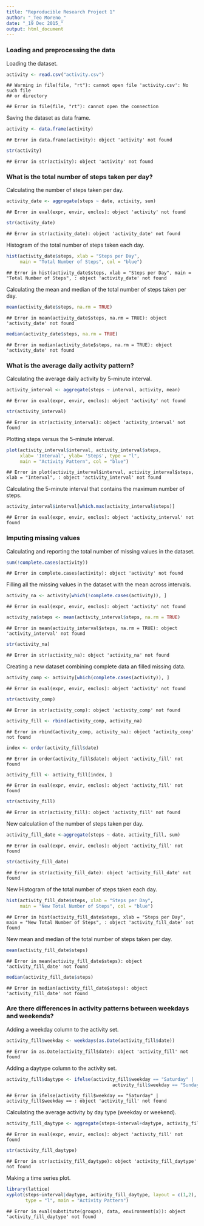 ```yaml
---
title: "Reproducible Research Project 1"
author: "_Teo Moreno_"
date: "_19 Dec 2015_"
output: html_document
---
```



### Loading and preprocessing the data

Loading the dataset.


```r
activity <- read.csv("activity.csv")
```

```
## Warning in file(file, "rt"): cannot open file 'activity.csv': No such file
## or directory
```

```
## Error in file(file, "rt"): cannot open the connection
```

Saving the dataset as data frame.


```r
activity <- data.frame(activity)
```

```
## Error in data.frame(activity): object 'activity' not found
```

```r
str(activity)
```

```
## Error in str(activity): object 'activity' not found
```

### What is the total number of steps taken per day?

Calculating the number of steps taken per day.


```r
activity_date <- aggregate(steps ~ date, activity, sum)
```

```
## Error in eval(expr, envir, enclos): object 'activity' not found
```

```r
str(activity_date)
```

```
## Error in str(activity_date): object 'activity_date' not found
```

Histogram of the total number of steps taken each day.


```r
hist(activity_date$steps, xlab = "Steps per Day",
     main = "Total Number of Steps", col = "blue")
```

```
## Error in hist(activity_date$steps, xlab = "Steps per Day", main = "Total Number of Steps", : object 'activity_date' not found
```

Calculating the mean and median of the total number of steps taken per day.


```r
mean(activity_date$steps, na.rm = TRUE)
```

```
## Error in mean(activity_date$steps, na.rm = TRUE): object 'activity_date' not found
```

```r
median(activity_date$steps, na.rm = TRUE)
```

```
## Error in median(activity_date$steps, na.rm = TRUE): object 'activity_date' not found
```

### What is the average daily activity pattern?

Calculating the average daily activity by 5-minute interval.


```r
activity_interval <- aggregate(steps ~ interval, activity, mean)
```

```
## Error in eval(expr, envir, enclos): object 'activity' not found
```

```r
str(activity_interval)
```

```
## Error in str(activity_interval): object 'activity_interval' not found
```

Plotting steps versus the 5-minute interval.


```r
plot(activity_interval$interval, activity_interval$steps,
     xlab= 'Interval', ylab= 'Steps', type = "l",
     main = "Activity Pattern", col = "blue")
```

```
## Error in plot(activity_interval$interval, activity_interval$steps, xlab = "Interval", : object 'activity_interval' not found
```

Calculating the 5-minute interval that contains the maximum number of steps.


```r
activity_interval$interval[which.max(activity_interval$steps)]
```

```
## Error in eval(expr, envir, enclos): object 'activity_interval' not found
```

### Imputing missing values

Calculating and reporting the total number of missing values in the dataset.


```r
sum(!complete.cases(activity))
```

```
## Error in complete.cases(activity): object 'activity' not found
```

Filling all the missing values in the dataset with the mean across intervals.


```r
activity_na <- activity[which(!complete.cases(activity)), ]
```

```
## Error in eval(expr, envir, enclos): object 'activity' not found
```

```r
activity_na$steps <- mean(activity_interval$steps, na.rm = TRUE)
```

```
## Error in mean(activity_interval$steps, na.rm = TRUE): object 'activity_interval' not found
```

```r
str(activity_na)
```

```
## Error in str(activity_na): object 'activity_na' not found
```

Creating a new dataset combining complete data an filled missing data.


```r
activity_comp <- activity[which(complete.cases(activity)), ]
```

```
## Error in eval(expr, envir, enclos): object 'activity' not found
```

```r
str(activity_comp)
```

```
## Error in str(activity_comp): object 'activity_comp' not found
```

```r
activity_fill <- rbind(activity_comp, activity_na)
```

```
## Error in rbind(activity_comp, activity_na): object 'activity_comp' not found
```

```r
index <- order(activity_fill$date)
```

```
## Error in order(activity_fill$date): object 'activity_fill' not found
```

```r
activity_fill <- activity_fill[index, ]
```

```
## Error in eval(expr, envir, enclos): object 'activity_fill' not found
```

```r
str(activity_fill)
```

```
## Error in str(activity_fill): object 'activity_fill' not found
```

New calculatiion of the number of steps taken per day.


```r
activity_fill_date <-aggregate(steps ~ date, activity_fill, sum)
```

```
## Error in eval(expr, envir, enclos): object 'activity_fill' not found
```

```r
str(activity_fill_date)
```

```
## Error in str(activity_fill_date): object 'activity_fill_date' not found
```

New Histogram of the total number of steps taken each day.


```r
hist(activity_fill_date$steps, xlab = "Steps per Day",
     main = "New Total Number of Steps", col = "blue")
```

```
## Error in hist(activity_fill_date$steps, xlab = "Steps per Day", main = "New Total Number of Steps", : object 'activity_fill_date' not found
```

New mean and median of the total number of steps taken per day.


```r
mean(activity_fill_date$steps)
```

```
## Error in mean(activity_fill_date$steps): object 'activity_fill_date' not found
```

```r
median(activity_fill_date$steps)
```

```
## Error in median(activity_fill_date$steps): object 'activity_fill_date' not found
```

### Are there differences in activity patterns between weekdays and weekends?

Adding a weekday column to the activity set.


```r
activity_fill$weekday <- weekdays(as.Date(activity_fill$date))
```

```
## Error in as.Date(activity_fill$date): object 'activity_fill' not found
```

Adding a daytype column to the activity set.


```r
activity_fill$daytype <- ifelse(activity_fill$weekday == "Saturday" | 
                                       activity_fill$weekday == "Sunday", "Weekend", "Weekday") 
```

```
## Error in ifelse(activity_fill$weekday == "Saturday" | activity_fill$weekday == : object 'activity_fill' not found
```

Calculating the average activity by day type (weekday or weekend).


```r
activity_fill_daytype <- aggregate(steps~interval+daytype, activity_fill, mean)
```

```
## Error in eval(expr, envir, enclos): object 'activity_fill' not found
```

```r
str(activity_fill_daytype)
```

```
## Error in str(activity_fill_daytype): object 'activity_fill_daytype' not found
```

Making a time series plot.


```r
library(lattice)
xyplot(steps~interval|daytype, activity_fill_daytype, layout = c(1,2),
       type = "l", main = "Activity Pattern")
```

```
## Error in eval(substitute(groups), data, environment(x)): object 'activity_fill_daytype' not found
```
